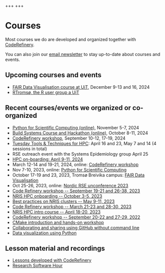 +++
+++

# Courses

Most courses we do are developed and organized together with
[CodeRefinery](https://coderefinery.org/).

You can also join our [email newsletter](@/contact.md) to stay up-to-date about
courses and events.


## Upcoming courses and events

- [FAIR Data Visualisation course at UiT](https://uit.no/tavla/artikkel/850361/fair_data_visualisation_-_phd_course_2_ects), December 9-13 and 16, 2024
- [RTromsø, the R user group a UiT](https://uit-no.github.io/rtromso/)


## Recent courses/events we organized or co-organized

- [Python for Scientific Computing (online)](https://www.aalto.fi/en/events/python-for-scientific-computing-5-7november2024), November 5-7, 2024
- [Build Systems Course and Hackathon (online)](https://www.kth.se/form/build-systems-course-and-hackathon-part-i), October 8-11, 2024
- [CodeRefinery workshop](https://coderefinery.github.io/2024-09-10-workshop/), September 10-12, 17-19, 2024
- [Tuesday Tools & Techniques for HPC](https://scicomp.aalto.fi/training/scip/ttt4hpc-2024/): April 16 and 23, May 7 and 14 (4 sessions in total)
- RSE outreach event with the Systems Epidemiology group April 25
- [HPC on-boarding: April 9-11, 2024](https://documentation.sigma2.no/training/events/2024-04-hpc-on-boarding.html)
- March 12-14 and 19-21, 2024, online: [CodeRefinery workshop](https://coderefinery.github.io/2024-03-12-workshop/)
- Nov 7-10, 2023, online: [Python for Scientific Computing](https://scicomp.aalto.fi/training/scip/python-for-scicomp-2023/)
- October 17-19 and 23, 2023, Tromsø Breivika campus: [FAIR Data Visualisation](https://uit.no/tavla/artikkel/823818/fair_data_visualisation)
- Oct 25-26, 2023, online: [Nordic RSE unconference 2023](https://nordic-rse.org/events/2023-online-unconference/)
- [Code Refinery workshop -- September 19-21 and 26-38, 2023](https://coderefinery.org/workshops/upcoming/)
- [NRIS HPC onboarding -- October 3-5, 2023](https://documentation.sigma2.no/training/events/2023-10-hpc-on-boarding.html)
- [Best practices on NRIS clusters -- May 9-11, 2023](https://documentation.sigma2.no/training/events/2023-05-best-practices-on-NRIS-clusters.html)
- [Code Refinery workshop -- March 21-23 and 28-30, 2023](https://coderefinery.org/workshops/upcoming/)
- [NRIS HPC intro course -- April 18-20, 2023](https://documentation.sigma2.no/training/events/2023-04-hpc-on-boarding.html)
- [CodeRefinery workshop -- September 20-22 and 27-29, 2022](https://coderefinery.github.io/2022-09-20-workshop/)
- [CMake introduction and hands-on workshop](https://coderefinery.github.io/cmake-workshop/)
- [Collaborating and sharing using GitHub without command line](https://coderefinery.github.io/github-without-command-line/)
- [Data visualization using Python](https://coderefinery.github.io/data-visualization-python/)


## Lesson material and recordings

- [Lessons developed with CodeRefinery](https://coderefinery.org/lessons/)
- [Research Software Hour](https://researchsoftwarehour.github.io/)
